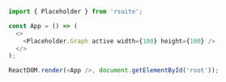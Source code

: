 <!--start-code-->

```js
import { Placeholder } from 'rsuite';

const App = () => (
  <>
    <Placeholder.Graph active width={100} height={100} />
  </>
);

ReactDOM.render(<App />, document.getElementById('root'));
```

<!--end-code-->
